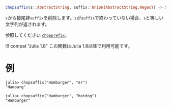 ```julia
chopsuffix(s::AbstractString, suffix::Union{AbstractString,Regex}) -> SubString
```

`s`から接尾辞`suffix`を削除します。`s`が`suffix`で終わっていない場合、`s`と等しい文字列が返されます。

参照してください [`chopprefix`](@ref)。

!!! compat "Julia 1.8"
    この関数はJulia 1.8以降で利用可能です。


# 例

```jldoctest
julia> chopsuffix("Hamburger", "er")
"Hamburg"

julia> chopsuffix("Hamburger", "hotdog")
"Hamburger"
```
